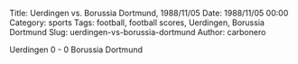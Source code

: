 Title: Uerdingen vs. Borussia Dortmund, 1988/11/05
Date: 1988/11/05 00:00
Category: sports
Tags: football, football scores, Uerdingen, Borussia Dortmund
Slug: uerdingen-vs-borussia-dortmund
Author: carbonero


Uerdingen 0 - 0 Borussia Dortmund
